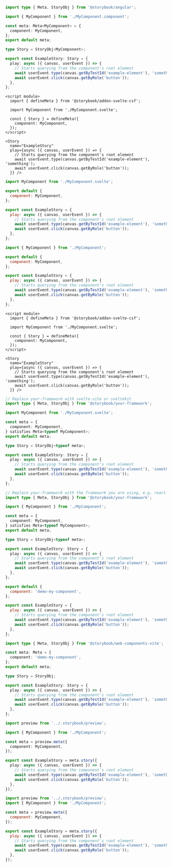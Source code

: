 ```ts filename="MyComponent.stories.ts" renderer="angular" language="ts"
import type { Meta, StoryObj } from '@storybook/angular';

import { MyComponent } from './MyComponent.component';

const meta: Meta<MyComponent> = {
  component: MyComponent,
};
export default meta;

type Story = StoryObj<MyComponent>;

export const ExampleStory: Story = {
  play: async ({ canvas, userEvent }) => {
    // Starts querying from the component's root element
    await userEvent.type(canvas.getByTestId('example-element'), 'something');
    await userEvent.click(canvas.getByRole('button'));
  },
};
```

```svelte filename="MyComponent.stories.svelte" renderer="svelte" language="js" tabTitle="Svelte CSF"
<script module>
  import { defineMeta } from '@storybook/addon-svelte-csf';

  import MyComponent from './MyComponent.svelte';

  const { Story } = defineMeta({
    component: MyComponent,
  });
</script>

<Story
  name="ExampleStory"
  play={async ({ canvas, userEvent }) => {
    // Starts querying from the component's root element
    await userEvent.type(canvas.getByTestId('example-element'), 'something');
    await userEvent.click(canvas.getByRole('button'));
  }} />
```

```js filename="MyComponent.stories.js" renderer="svelte" language="js" tabTitle="CSF"
import MyComponent from './MyComponent.svelte';

export default {
  component: MyComponent,
};

export const ExampleStory = {
  play: async ({ canvas, userEvent }) => {
    // Starts querying from the component's root element
    await userEvent.type(canvas.getByTestId('example-element'), 'something');
    await userEvent.click(canvas.getByRole('button'));
  },
};
```

```js filename="MyComponent.stories.js|jsx" renderer="common" language="js" tabTitle="CSF 3"
import { MyComponent } from './MyComponent';

export default {
  component: MyComponent,
};

export const ExampleStory = {
  play: async ({ canvas, userEvent }) => {
    // Starts querying from the component's root element
    await userEvent.type(canvas.getByTestId('example-element'), 'something');
    await userEvent.click(canvas.getByRole('button'));
  },
};
```

```svelte filename="MyComponent.stories.svelte" renderer="svelte" language="ts" tabTitle="Svelte CSF"
<script module>
  import { defineMeta } from '@storybook/addon-svelte-csf';

  import MyComponent from './MyComponent.svelte';

  const { Story } = defineMeta({
    component: MyComponent,
  });
</script>

<Story
  name="ExampleStory"
  play={async ({ canvas, userEvent }) => {
    // Starts querying from the component's root element
    await userEvent.type(canvas.getByTestId('example-element'), 'something');
    await userEvent.click(canvas.getByRole('button'));
  }} />
```

```ts filename="MyComponent.stories.ts" renderer="svelte" language="ts" tabTitle="CSF"
// Replace your-framework with svelte-vite or sveltekit
import type { Meta, StoryObj } from '@storybook/your-framework';

import MyComponent from './MyComponent.svelte';

const meta = {
  component: MyComponent,
} satisfies Meta<typeof MyComponent>;
export default meta;

type Story = StoryObj<typeof meta>;

export const ExampleStory: Story = {
  play: async ({ canvas, userEvent }) => {
    // Starts querying from the component's root element
    await userEvent.type(canvas.getByTestId('example-element'), 'something');
    await userEvent.click(canvas.getByRole('button'));
  },
};
```

```ts filename="MyComponent.stories.ts|tsx" renderer="common" language="ts" tabTitle="CSF 3"
// Replace your-framework with the framework you are using, e.g. react-vite, nextjs, vue3-vite, etc.
import type { Meta, StoryObj } from '@storybook/your-framework';

import { MyComponent } from './MyComponent';

const meta = {
  component: MyComponent,
} satisfies Meta<typeof MyComponent>;
export default meta;

type Story = StoryObj<typeof meta>;

export const ExampleStory: Story = {
  play: async ({ canvas, userEvent }) => {
    // Starts querying from the component's root element
    await userEvent.type(canvas.getByTestId('example-element'), 'something');
    await userEvent.click(canvas.getByRole('button'));
  },
};
```

```js filename="MyComponent.stories.js" renderer="web-components" language="js"
export default {
  component: 'demo-my-component',
};

export const ExampleStory = {
  play: async ({ canvas, userEvent }) => {
    // Starts querying from the component's root element
    await userEvent.type(canvas.getByTestId('example-element'), 'something');
    await userEvent.click(canvas.getByRole('button'));
  },
};
```

```ts filename="MyComponent.stories.ts" renderer="web-components" language="ts"
import type { Meta, StoryObj } from '@storybook/web-components-vite';

const meta: Meta = {
  component: 'demo-my-component',
};
export default meta;

type Story = StoryObj;

export const ExampleStory: Story = {
  play: async ({ canvas, userEvent }) => {
    // Starts querying from the component's root element
    await userEvent.type(canvas.getByTestId('example-element'), 'something');
    await userEvent.click(canvas.getByRole('button'));
  },
};
```

```ts filename="MyComponent.stories.ts|tsx" renderer="react" language="ts" tabTitle="CSF Next 🧪"
import preview from '../.storybook/preview';

import { MyComponent } from './MyComponent';

const meta = preview.meta({
  component: MyComponent,
});

export const ExampleStory = meta.story({
  play: async ({ canvas, userEvent }) => {
    // Starts querying from the component's root element
    await userEvent.type(canvas.getByTestId('example-element'), 'something');
    await userEvent.click(canvas.getByRole('button'));
  },
});
```

<!-- JS snippets still needed while providing both CSF 3 & Next -->

```js filename="MyComponent.stories.js|jsx" renderer="react" language="js" tabTitle="CSF Next 🧪"
import preview from '../.storybook/preview';
import { MyComponent } from './MyComponent';

const meta = preview.meta({
  component: MyComponent,
});

export const ExampleStory = meta.story({
  play: async ({ canvas, userEvent }) => {
    // Starts querying from the component's root element
    await userEvent.type(canvas.getByTestId('example-element'), 'something');
    await userEvent.click(canvas.getByRole('button'));
  },
});
```
